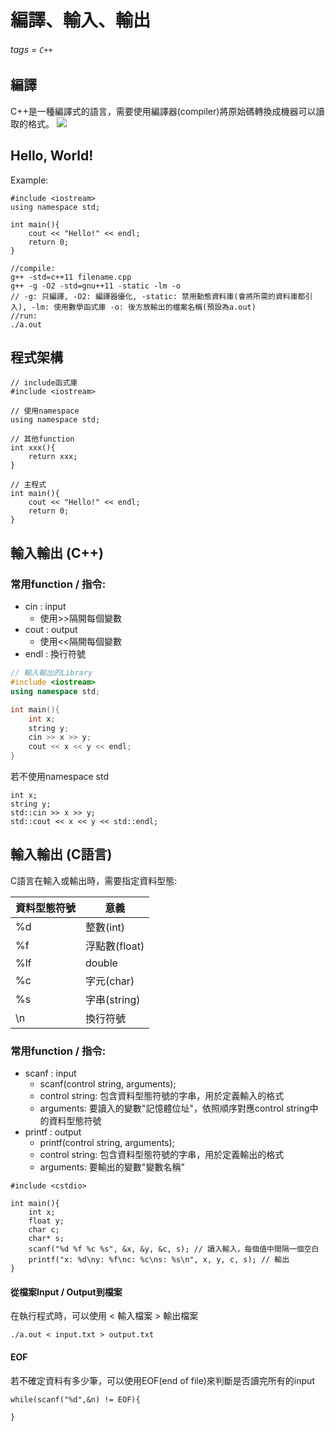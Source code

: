# 編譯、輸入、輸出

###### tags = `C++`

## 編譯
C++是一種編譯式的語言，需要使用編譯器(compiler)將原始碼轉換成機器可以讀取的格式。
![](https://i.imgur.com/oFlMhpV.png)

## Hello, World!

Example: 
```cpp=1
#include <iostream>
using namespace std;

int main(){
    cout << "Hello!" << endl;
    return 0;
}
```
```cpp=1
//compile:
g++ -std=c++11 filename.cpp
g++ -g -O2 -std=gnu++11 -static -lm -o
// -g: 只編譯, -O2: 編譯器優化, -static: 禁用動態資料庫(會將所需的資料庫都引入), -lm: 使用數學函式庫 -o: 後方放輸出的檔案名稱(預設為a.out)
//run:
./a.out
```

## 程式架構

```cpp=1
// include函式庫 
#include <iostream>

// 使用namespace
using namespace std;

// 其他function
int xxx(){
    return xxx;
}

// 主程式
int main(){
    cout << "Hello!" << endl;
    return 0;
}
```

## 輸入輸出 (C++)
### 常用function / 指令:

* cin : input
    * 使用>>隔開每個變數
* cout : output
    * 使用<<隔開每個變數
* endl : 換行符號

```cpp
// 輸入輸出的Library
#include <iostream>
using namespace std;

int main(){
    int x;
    string y;
    cin >> x >> y;
    cout << x << y << endl;
}

```

若不使用namespace std

```cpp=1
int x;
string y;
std::cin >> x >> y;
std::cout << x << y << std::endl;
```

## 輸入輸出 (C語言)

C語言在輸入或輸出時，需要指定資料型態:

| 資料型態符號 | 意義 |
| -------- | -------- |
| %d     | 整數(int)     |
| %f     | 浮點數(float)     |
| %lf     | double     |
| %c     | 字元(char)     |
| %s     | 字串(string)     |
| \n     | 換行符號     |

### 常用function / 指令:
* scanf : input
    * scanf(control string, arguments);
    * control string: 包含資料型態符號的字串，用於定義輸入的格式
    * arguments: 要讀入的變數"記憶體位址"，依照順序對應control string中的資料型態符號
* printf : output
    * printf(control string, arguments);
    * control string: 包含資料型態符號的字串，用於定義輸出的格式
    * arguments: 要輸出的變數"變數名稱"
    
```cpp=1
#include <cstdio>

int main(){
    int x;
    float y;
    char c;
    char* s;
    scanf("%d %f %c %s", &x, &y, &c, s); // 讀入輸入，每個值中間隔一個空白
    printf("x: %d\ny: %f\nc: %c\ns: %s\n", x, y, c, s); // 輸出
}
```

#### 從檔案Input / Output到檔案

在執行程式時，可以使用 < 輸入檔案 > 輸出檔案

    ./a.out < input.txt > output.txt



#### EOF
若不確定資料有多少筆，可以使用EOF(end of file)來判斷是否讀完所有的input

```cpp=1
while(scanf("%d",&n) != EOF){ 
	
}
```